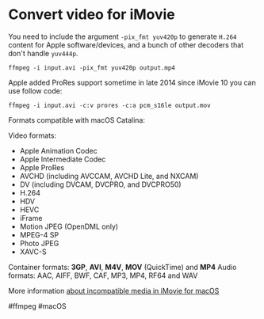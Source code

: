 # Convert video for iMovie

You need to include the argument `-pix_fmt yuv420p` to generate `H.264` content for Apple software/devices, and a bunch of other decoders that don't handle `yuv444p`.

```shell
ffmpeg -i input.avi -pix_fmt yuv420p output.mp4
```

Apple added ProRes support sometime in late 2014 since iMovie 10 you can use follow code:

```shell
ffmpeg -i input.avi -c:v prores -c:a pcm_s16le output.mov
```

Formats compatible with macOS Catalina:

Video formats:

* Apple Animation Codec
* Apple Intermediate Codec
* Apple ProRes
* AVCHD (including AVCCAM, AVCHD Lite, and NXCAM)
* DV (including DVCAM, DVCPRO, and DVCPRO50)
* H.264
* HDV
* HEVC
* iFrame
* Motion JPEG (OpenDML only)
* MPEG-4 SP
* Photo JPEG
* XAVC-S

Container formats: **3GP**, **AVI**, **M4V**, **MOV** (QuickTime) and **MP4**
Audio formats: AAC, AIFF, BWF, CAF, MP3, MP4, RF64 and WAV

More information [about incompatible media in iMovie for macOS](https://support.apple.com/en-us/HT209029)

#ffmpeg #macOS 
